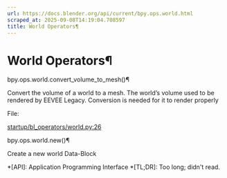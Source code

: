 ```yaml
---
url: https://docs.blender.org/api/current/bpy.ops.world.html
scraped_at: 2025-09-08T14:19:04.708597
title: World Operators¶
---
```


# World Operators¶

bpy.ops.world.convert_volume_to_mesh()¶

    

Convert the volume of a world to a mesh. The world’s volume used to be
rendered by EEVEE Legacy. Conversion is needed for it to render properly

File:

    

[startup/bl_operators/world.py:26](https://projects.blender.org/blender/blender/src/branch/main/scripts/startup/bl_operators/world.py#L26)

bpy.ops.world.new()¶

    

Create a new world Data-Block

  *[API]: Application Programming Interface
  *[TL;DR]: Too long; didn't read.

